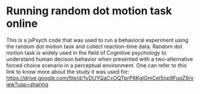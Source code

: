 # Running random dot motion task online
This is a jsPsych code that was used to run a behavioral experiment using the random dot motion task and collect reaction-time data. 
Random dot motion task is widely used in the field of Cognitive psychology to understand human decison behavior when presented with a two-alternative forced choice scenario in a perceptual environment.
One can refer to this link to know more about the study it was used for: https://drive.google.com/file/d/1vDUYQaCxOQTprP6KgIGmCel5np9FugZ9/view?usp=sharing
